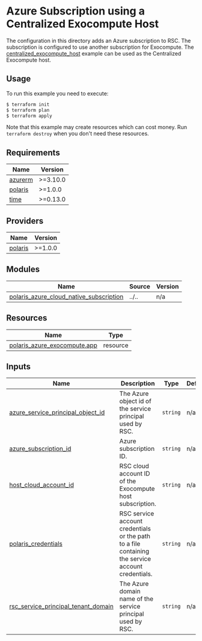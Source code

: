 # Azure Subscription using a Centralized Exocompute Host
The configuration in this directory adds an Azure subscription to RSC. The subscription is configured to use another
subscription for Exocompute. The [centralized_exocompute_host](../centralized_exocompute_host) example can be used as
the Centralized Exocompute host.

## Usage
To run this example you need to execute:
```bash
$ terraform init
$ terraform plan
$ terraform apply
```
Note that this example may create resources which can cost money. Run `terraform destroy` when you don't need these
resources.

<!-- BEGIN_TF_DOCS -->
## Requirements

| Name | Version |
|------|---------|
| <a name="requirement_azurerm"></a> [azurerm](#requirement\_azurerm) | >=3.10.0 |
| <a name="requirement_polaris"></a> [polaris](#requirement\_polaris) | >=1.0.0 |
| <a name="requirement_time"></a> [time](#requirement\_time) | >=0.13.0 |

## Providers

| Name | Version |
|------|---------|
| <a name="provider_polaris"></a> [polaris](#provider\_polaris) | >=1.0.0 |

## Modules

| Name | Source | Version |
|------|--------|---------|
| <a name="module_polaris_azure_cloud_native_subscription"></a> [polaris\_azure\_cloud\_native\_subscription](#module\_polaris\_azure\_cloud\_native\_subscription) | ../.. | n/a |

## Resources

| Name | Type |
|------|------|
| [polaris_azure_exocompute.app](https://registry.terraform.io/providers/rubrikinc/polaris/latest/docs/resources/azure_exocompute) | resource |

## Inputs

| Name | Description | Type | Default | Required |
|------|-------------|------|---------|:--------:|
| <a name="input_azure_service_principal_object_id"></a> [azure\_service\_principal\_object\_id](#input\_azure\_service\_principal\_object\_id) | The Azure object id of the service principal used by RSC. | `string` | n/a | yes |
| <a name="input_azure_subscription_id"></a> [azure\_subscription\_id](#input\_azure\_subscription\_id) | Azure subscription ID. | `string` | n/a | yes |
| <a name="input_host_cloud_account_id"></a> [host\_cloud\_account\_id](#input\_host\_cloud\_account\_id) | RSC cloud account ID of the Exocompute host subscription. | `string` | n/a | yes |
| <a name="input_polaris_credentials"></a> [polaris\_credentials](#input\_polaris\_credentials) | RSC service account credentials or the path to a file containing the service account credentials. | `string` | n/a | yes |
| <a name="input_rsc_service_principal_tenant_domain"></a> [rsc\_service\_principal\_tenant\_domain](#input\_rsc\_service\_principal\_tenant\_domain) | The Azure domain name of the service principal used by RSC. | `string` | n/a | yes |
<!-- END_TF_DOCS -->
